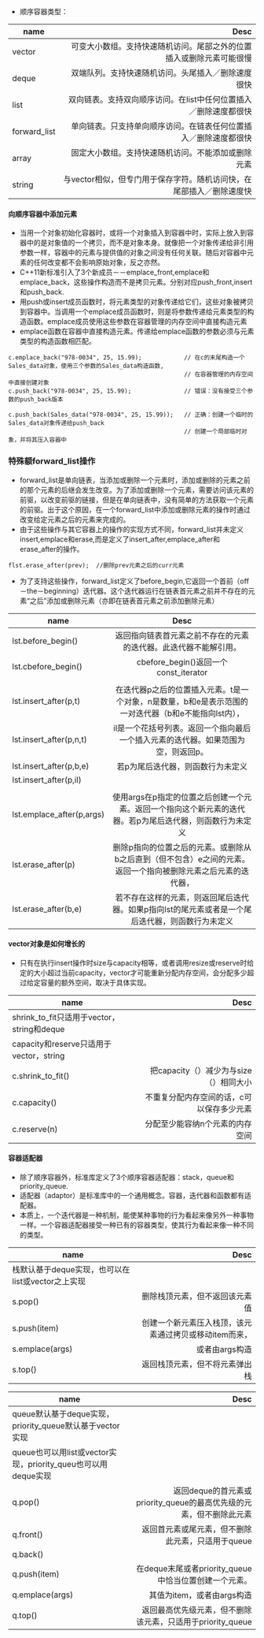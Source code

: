 + 顺序容器类型：

| name        | Desc  |
| ------------- |-----:|
|vector      | 可变大小数组。支持快速随机访问。尾部之外的位置插入或删除元素可能很慢|
|deque      | 双端队列。支持快速随机访问。头尾插入／删除速度很快 |
|list| 双向链表。支持双向顺序访问。在list中任何位置插入／删除速度都很快 |
|forward_list|  单向链表。只支持单向顺序访问。在链表任何位置插入／删除速度都很快 |
|array|  固定大小数组。支持快速随机访问。不能添加或删除元素 |
|string|  与vector相似，但专门用于保存字符。随机访问快，在尾部插入／删除速度快 |

#### 向顺序容器中添加元素
+ 当用一个对象初始化容器时，或将一个对象插入到容器中时，实际上放入到容器中的是对象值的一个拷贝，而不是对象本身。就像把一个对象传递给非引用参数一样，容器中的元素与提供值的对象之间没有任何关联。随后对容器中元素的任何改变都不会影响原始对象，反之亦然。
+ C++11新标准引入了3个新成员－－emplace_front,emplace和emplace_back，这些操作构造而不是拷贝元素。分别对应push_front,insert和push_back.
+ 用push或insert成员函数时，将元素类型的对象传递给它们，这些对象被拷贝到容器中。当调用一个emplace成员函数时，则是将参数传递给元素类型的构造函数。emplace成员使用这些参数在容器管理的内存空间中直接构造元素
+ emplace函数在容器中直接构造元素。传递给emplace函数的参数必须与元素类型的构造函数相匹配。
```
c.emplace_back("978-0034", 25, 15.99);            // 在c的末尾构造一个Sales_data对象，使用三个参数的Sales_data构造函数,
                                                  // 在容器管理的内存空间中直接创建对象
c.push_back("978-0034", 25, 15.99);               // 错误：没有接受三个参数的push_back版本

c.push_back(Sales_data("978-0034", 25, 15.99));   // 正确：创建一个临时的Sales_data对象传递给push_back
                                                  // 创建一个局部临时对象，并将其压入容器中
```

### 特殊额forward_list操作
+ forward_list是单向链表，当添加或删除一个元素时，添加或删除的元素之前的那个元素的后继会发生改变。为了添加或删除一个元素，需要访问该元素的前驱，以改变前驱的链接，但是在单向链表中，没有简单的方法获取一个元素的前驱。出于这个原因，在一个forward_list中添加或删除元素的操作时通过改变给定元素之后的元素来完成的。
+ 由于这些操作与其它容器上的操作的实现方式不同，forward_list并未定义insert,emplace和erase,而是定义了insert_after,emplace_after和erase_after的操作。
```
flst.erase_after(prev);  //删除prev元素之后的curr元素
```
+ 为了支持这些操作，forward_list定义了before_begin,它返回一个首前（off－the－beginning）迭代器。这个迭代器运行在链表首元素之前并不存在的元素“之后”添加或删除元素（亦即在链表首元素之前添加删除元素）

| name        | Desc  |
| ------------- |:-----:|
|lst.before_begin()     | 返回指向链表首元素之前不存在的元素的迭代器。此迭代器不能解引用。|
|lst.cbefore_begin()     |cbefore_begin()返回一个const_iterator |
|     | |
|lst.insert_after(p,t)| 在迭代器p之后的位置插入元素。t是一个对象，n是数量，b和e是表示范围的一对迭代器（b和e不能指向lst内）， |
|lst.insert_after(p,n,t)|  il是一个花括号列表。返回一个指向最后一个插入元素的迭代器。如果范围为空，则返回p。 |
|lst.insert_after(p,b,e)|  若p为尾后迭代器，则函数行为未定义 |
|lst.insert_after(p,il)|  |
| |  |
|lst.emplace_after(p,args)|使用args在p指定的位置之后创建一个元素。返回一个指向这个新元素的迭代器。若p为尾后迭代器，则函数行为未定义|
|lst.erase_after(p)| 删除p指向的位置之后的元素。或删除从b之后直到（但不包含）e之间的元素。返回一个指向被删除元素之后元素的迭代器， |
|lst.erase_after(b,e)|若不存在这样的元素，则返回尾后迭代器。如果p指向lst的尾元素或者是一个尾后迭代器，则函数行为未定义 |

#### vector对象是如何增长的
+ 只有在执行insert操作时size与capacity相等，或者调用resize或reserve时给定的大小超过当前capacity，vector才可能重新分配内存空间，会分配多少超过给定容量的额外空间，取决于具体实现。

| name        | Desc  |
| ------------- |-----:|
| shrink_to_fit只适用于vector，string和deque|
| capacity和reserve只适用于vector，string|
|c.shrink_to_fit()      | 把capacity（）减少为与size（）相同大小|
|c.capacity()      | 不重复分配内存空间的话，c可以保存多少元素 |
|c.reserve(n)| 分配至少能容纳n个元素的内存空间 |

#### 容器适配器
+ 除了顺序容器外，标准库定义了3个顺序容器适配器：stack，queue和priority_queue.
+ 适配器（adaptor）是标准库中的一个通用概念。容器，迭代器和函数都有适配器。
+ 本质上，一个迭代器是一种机制，能使某种事物的行为看起来像另外一种事物一样。一个容器适配器接受一种已有的容器类型，使其行为看起来像一种不同的类型。

| name        | Desc  |
| ------------- |-----:|
|栈默认基于deque实现，也可以在list或vector之上实现|
|s.pop()      |删除栈顶元素，但不返回该元素值 |
|s.push(item)| 创建一个新元素压入栈顶，该元素通过拷贝或移动item而来， |
|s.emplace(args)| 或者由args构造 |
|s.top()| 返回栈顶元素，但不将元素弹出栈 |


| name        | Desc  |
| ------------- |-----:|
|queue默认基于deque实现，priority_queue默认基于vector实现|
|queue也可以用list或vector实现，priority_queu也可以用deque实现|
|q.pop()      |返回deque的首元素或priority_queue的最高优先级的元素，但不删除此元素 |
|q.front()      |返回首元素或尾元素，但不删除此元素，只适用于queue |
|q.back()      | |
|q.push(item)| 在deque末尾或者priority_queue中恰当位置创建一个元素。 |
|q.emplace(args)| 其值为item，或者由args构造 |
|q.top()| 返回最高优先级元素，但不删除该元素，只适用于priority_queue |


